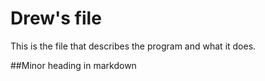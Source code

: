 # Drew's file
This is the file that describes the program and what it does.

##Minor heading in markdown